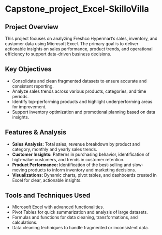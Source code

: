 # Capstone_project_Excel-SkilloVilla
## Project Overview
This project focuses on analyzing Freshco Hypermart’s sales, inventory, and customer data using Microsoft Excel. The primary goal is to deliver actionable insights on sales performance, product trends, and operational efficiency to support data-driven business decisions.

## Key Objectives
- Consolidate and clean fragmented datasets to ensure accurate and consistent reporting.
- Analyze sales trends across various products, categories, and time periods.
- Identify top-performing products and highlight underperforming areas for improvement.
- Support inventory optimization and promotional planning based on data insights.

## Features & Analysis
- **Sales Analysis:** Total sales, revenue breakdown by product and category, monthly and yearly sales trends.
- **Customer Insights:** Patterns in purchasing behavior, identification of high-value customers, and trends in customer retention.
- **Product Performance:** Identification of the best-selling and slow-moving products to inform inventory and marketing decisions.
- **Visualizations:** Dynamic charts, pivot tables, and dashboards created in Excel for clear, actionable insights.

## Tools and Techniques Used
- Microsoft Excel with advanced functionalities.
- Pivot Tables for quick summarization and analysis of large datasets.
- Formulas and functions for data cleaning, transformations, and calculations.
- Data cleaning techniques to handle fragmented or inconsistent data.
